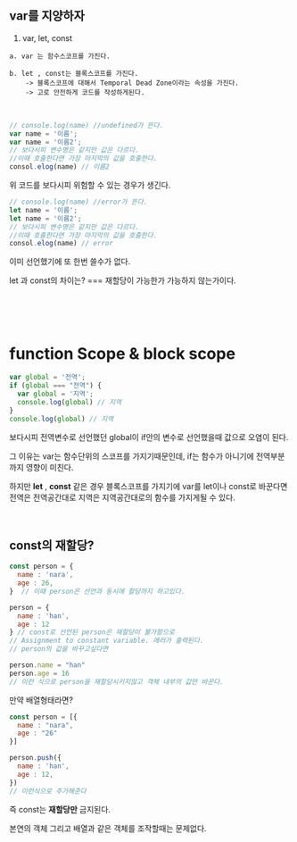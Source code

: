 ## **var를 지양하자** 

  1. var, let, const 

    a. var 는 함수스코프를 가진다.

    b. let , const는 블록스코프를 가진다.
        -> 블록스코프에 대해서 Temporal Dead Zone이라는 속성을 가진다.
        -> 고로 안전하게 코드를 작성하게된다.

<br>

```javascript 
// console.log(name) //undefined가 뜬다.
var name = '이름';
var name = '이름2';
// 보다시피 변수명은 같지만 값은 다르다.
//이때 호출한다면 가장 마지막의 값을 호출한다.
consol.elog(name) // 이름2
```
위 코드를 보다시피 위험할 수 있는 경우가 생긴다.

```javascript 
// console.log(name) //error가 뜬다.
let name = '이름';
let name = '이름2';
// 보다시피 변수명은 같지만 값은 다르다.
//이때 호출한다면 가장 마지막의 값을 호출한다.
consol.elog(name) // error
```
이미 선언했기에 또 한번 쓸수가 없다.

let 과 const의 차이는? === 재할당이 가능한가 가능하지 않는가이다.

<br><br><br>

# **function Scope & block scope**

```javascript
var global = '전역';
if (global === "전역") {
  var global = '지역';
  console.log(global) // 지역
}
console.log(global) // 지역
```
보다시피 전역변수로 선언했던 global이  if안의 변수로 선언했을때 값으로 오염이 된다.

그 이유는 var는 함수단위의 스코프를 가지기때문인데,
if는 함수가 아니기에 전역부분까지 영향이 미친다.

하지만 **let** , **const** 같은 경우 블록스코프를 가지기에 var를 let이나 const로 바꾼다면 전역은 전역공간대로 지역은 지역공간대로의 함수를 가지게될 수 있다.

<br>

## **const의 재할당?**
```javascript
const person = {
  name : 'nara',
  age : 26,
}  // 이때 person은 선언과 동시에 할당까지 하고있다.

person = {
  name : 'han',
  age : 12
} // const로 선언된 person은 재할당이 불가함으로 
// Assignment to constant variable. 에러가 출력된다.
// person의 값을 바꾸고싶다면

person.name = "han"
person.age = 16
// 이런 식으로 person을 재할당시키지않고 객체 내부의 값만 바꾼다.
```

만약 배열형태라면?
```javascript
const person = [{
  name : "nara",
  age : "26"
}]

person.push({
  name : 'han',
  age : 12,
})
// 이런식으로 추가해준다
```

즉 const는 **재할당만** 금지된다.

본연의 객체 그리고 배열과 같은 객체를 조작할때는 문제없다.